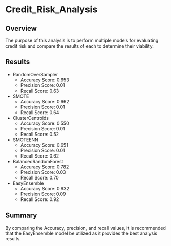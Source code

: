 # Credit_Risk_Analysis
## Overview
  The purpose of this analysis is to perform multiple models for evaluating credit risk and compare the results of each to determine their viability.
## Results

- RandomOverSampler
  - Accuracy Score: 0.653
  - Precision Score: 0.01
  - Recall Score: 0.63
- SMOTE
  - Accuracy Score: 0.662
  - Precision Score: 0.01
  - Recall Score: 0.64
- ClusterCentroids
  - Accuracy Score: 0.550
  - Precision Score: 0.01
  - Recall Score: 0.52
- SMOTEENN
  - Accuracy Score: 0.651
  - Precision Score: 0.01
  - Recall Score: 0.62
- BalancedRandomForest
  - Accuracy Score: 0.782
  - Precision Score: 0.03
  - Recall Score: 0.70
- EasyEnsemble
  - Accuracy Score: 0.932
  - Precision Score: 0.09
  - Recall Score: 0.92

## Summary
By comparing the Accuracy, precision, and recall values, it is recommended that the EasyEnsemble model be utilized as it provides the best analysis results.
